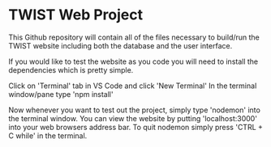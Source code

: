 # TWIST Web Project

This Github repository will contain all of the files necessary to build/run the TWIST website including both the database and the user interface.

If you would like to test the website as you code you will need to install the dependencies which is pretty simple.

Click on 'Terminal' tab in VS Code and click 'New Terminal'
In the terminal window/pane type 'npm install'

Now whenever you want to test out the project, simply type 'nodemon' into the terminal window. You can view the website by putting 'localhost:3000' into your web browsers address bar. To quit nodemon simply press 'CTRL + C while' in the terminal.

